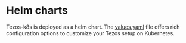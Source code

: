 # Helm charts

Tezos-k8s is deployed as a helm chart. The [values.yaml](https://github.com/tacoinfra/tezos-k8s/blob/main/charts/tezos/values.yaml) file offers rich configuration options to customize your Tezos setup on Kubernetes.
